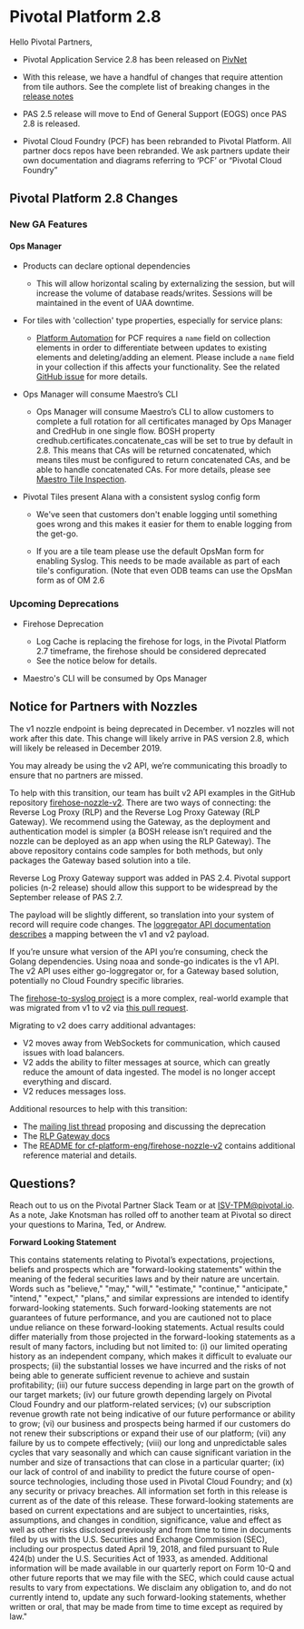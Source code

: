 # Pivotal Platform 2.8

Hello Pivotal Partners,

* Pivotal Application Service 2.8 has been released on [PivNet](https://network.pivotal.io/products/elastic-runtime#/releases/467372)

* With this release, we have a handful of changes that require attention from tile authors.  See the complete list of breaking changes in the [release notes](https://docs.pivotal.io/platform/2-8/pcf-release-notes/breaking-changes.html)

* PAS 2.5 release will move to End of General Support (EOGS) once PAS 2.8 is released.

* Pivotal Cloud Foundry (PCF) has been rebranded to Pivotal Platform. All partner docs repos have been rebranded. We ask partners update their own documentation and diagrams referring to ‘PCF’ or “Pivotal Cloud Foundry”


## Pivotal Platform 2.8 Changes

### New GA Features

#### Ops Manager

* Products can declare optional dependencies
  * This will allow horizontal scaling by externalizing the session, but will increase the volume of database reads/writes. Sessions will be maintained in the event of UAA downtime.
  
* For tiles with 'collection' type properties, especially for service plans:
  * [Platform Automation](https://network.pivotal.io/products/platform-automation/) for PCF requires a `name` field on collection elements in order to differentiate between updates to existing elements and deleting/adding an element. Please include a `name` field in your collection if this affects your functionality. See the related [GitHub issue](https://github.com/pivotal-cf/om/issues/207) for more details.
  
* Ops Manager will consume Maestro’s CLI
  * Ops Manager will consume Maestro’s CLI to allow customers to complete a full rotation for all certificates managed by Ops Manager and CredHub in one single flow. BOSH property credhub.certificates.concatenate_cas will be set to true by default in 2.8.  This means that CAs will be returned concatenated, which means tiles must be configured to return concatenated CAs, and be able to handle concatenated CAs. For more details, please see [Maestro Tile Inspection](https://docs.google.com/document/d/1JBjkvKYbI4aOobX9lf-sqrnxhKYpJ8JLlsdOeYF-uPg/edit).
  
* Pivotal Tiles present Alana with a consistent syslog config form
  * We've seen that customers don't enable logging until something goes wrong and this makes it easier for them to enable logging from the get-go.

  * If you are a tile team please use the default OpsMan form for enabling Syslog. This needs to be made available as part of each tile's configuration. (Note that even ODB teams can use the OpsMan form as of OM 2.6 

 ### Upcoming Deprecations

* Firehose Deprecation
  * Log Cache is replacing the firehose for logs, in the Pivotal Platform 2.7 timeframe, the firehose should be considered deprecated
  * See the notice below for details. 
  
* Maestro's CLI will be consumed by Ops Manager

## Notice for Partners with Nozzles

The v1 nozzle endpoint is being deprecated in December. v1 nozzles will not work after this date. This change will likely arrive in PAS version 2.8, which will likely be released in December 2019.

You may already be using the v2 API, we’re communicating this broadly to ensure that no partners are missed.

To help with this transition, our team has built v2 API examples in the GitHub repository [firehose-nozzle-v2](https://github.com/cf-platform-eng/firehose-nozzle-v2). There are two ways of connecting: the Reverse Log Proxy (RLP) and the Reverse Log Proxy Gateway (RLP Gateway). We recommend using the Gateway, as the deployment and authentication model is simpler (a BOSH release isn’t required and the nozzle can be deployed as an app when using the RLP Gateway). The above repository contains code samples for both methods, but only packages the Gateway based solution into a tile.

Reverse Log Proxy Gateway support was added in PAS 2.4.  Pivotal support policies (n-2 release) should allow this support to be widespread by the September release of PAS 2.7.

The payload will be slightly different, so translation into your system of record will require code changes. The [loggregator API documentation describes](https://github.com/cloudfoundry/loggregator-api/blob/master/README.md#v2---v1-mapping) a mapping between the v1 and v2 payload.

If you’re unsure what version of the API you’re consuming, check the Golang dependencies. Using noaa and sonde-go indicates is the v1 API. The v2 API uses either go-loggregator or, for a Gateway based solution, potentially no Cloud Foundry specific libraries.

The [firehose-to-syslog project](https://github.com/cloudfoundry-community/firehose-to-syslog) is a more complex, real-world example that was migrated from v1 to v2 via [this pull request](https://github.com/cloudfoundry-community/firehose-to-syslog/pull/213).

Migrating to v2 does carry additional advantages:

* V2 moves away from WebSockets for communication, which caused issues with load balancers.
* V2 adds the ability to filter messages at source, which can greatly reduce the amount of data ingested. The model is no longer accept everything and discard.
* V2 reduces messages loss.

Additional resources to help with this transition:

* The [mailing list thread](https://lists.cloudfoundry.org/g/cf-dev/topic/proposal_deprecation_of_the/29741830?p=,,,20,0,0,0::recentpostdate%2Fsticky,,,20,2,0,29741830) proposing and discussing the deprecation
* The [RLP Gateway docs](https://github.com/cloudfoundry/loggregator/blob/master/docs/rlp_gateway.md)
* The [README for cf-platform-eng/firehose-nozzle-v2](https://github.com/cf-platform-eng/firehose-nozzle-v2/blob/master/README.md) contains additional reference material and details.

## Questions?

Reach out to us on the Pivotal Partner Slack Team or at [ISV-TPM@pivotal.io](mailto:ISV-TPM@pivotal.io).  As a note, Jake Knotsman has rolled off to another team at Pivotal so direct your questions to Marina, Ted, or Andrew.

**Forward Looking Statement**

<span class="fwd-looking-stmt">
This contains statements relating to Pivotal’s expectations, projections, beliefs and prospects which are "forward-looking statements" within the meaning of the federal securities laws and by their nature are uncertain. Words such as "believe," "may," "will," "estimate," "continue," "anticipate," "intend," "expect," "plans," and similar expressions are intended to identify forward-looking statements. Such forward-looking statements are not guarantees of future performance, and you are cautioned not to place undue reliance on these forward-looking statements. Actual results could differ materially from those projected in the forward-looking statements as a result of many factors, including but not limited to: (i) our limited operating history as an independent company, which makes it difficult to evaluate our prospects; (ii) the substantial losses we have incurred and the risks of not being able to generate sufficient revenue to achieve and sustain profitability; (iii) our future success depending in large part on the growth of our target markets; (iv) our future growth depending largely on Pivotal Cloud Foundry and our platform-related services; (v) our subscription revenue growth rate not being indicative of our future performance or ability to grow; (vi) our business and prospects being harmed if our customers do not renew their subscriptions or expand their use of our platform; (vii) any failure by us to compete effectively; (viii) our long and unpredictable sales cycles that vary seasonally and which can cause significant variation in the number and size of transactions that can close in a particular quarter; (ix) our lack of control of and inability to predict the future course of open-source technologies, including those used in Pivotal Cloud Foundry; and (x) any security or privacy breaches. All information set forth in this release is current as of the date of this release. These forward-looking statements are based on current expectations and are subject to uncertainties, risks, assumptions, and changes in condition, significance, value and effect as well as other risks disclosed previously and from time to time in documents filed by us with the U.S. Securities and Exchange Commission (SEC), including our prospectus dated April 19, 2018, and filed pursuant to Rule 424(b) under the U.S. Securities Act of 1933, as amended. Additional information will be made available in our quarterly report on Form 10-Q and other future reports that we may file with the SEC, which could cause actual results to vary from expectations. We disclaim any obligation to, and do not currently intend to, update any such forward-looking statements, whether written or oral, that may be made from time to time except as required by law."
</span>

<!-- Docs to Markdown version 1.0β17 -->

